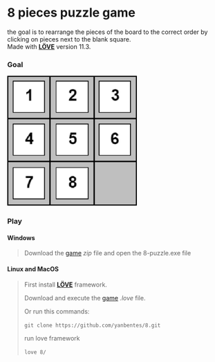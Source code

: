 # 8 pieces puzzle game

the goal is to rearrange the pieces of the board to the correct order by clicking on pieces next to the blank square.<br/>
Made with **[LÖVE](https://love2d.org/)** version 11.3.

### Goal

<img src="img/board.png" alt="board" width="300" height="300"/>

### Play

#### Windows

> Download the [game](https://drive.google.com/file/d/1GJOHgEi7Eg-hp-vSAOx7AzezOpfzFVpy/view?usp=sharing) *zip* file and open the 8-puzzle.exe file

#### Linux and MacOS

> First install **[LÖVE](https://love2d.org/)** framework.
>
> Download and execute the [game](https://drive.google.com/file/d/1FpB9aE-dFli9Wm_Yt2hTOPGm2f5RemsH/view?usp=sharing) *.love* file. 
> 
> Or run this commands:
>
> `git clone https://github.com/yanbentes/8.git`
> 
> run love framework
> 
> `love 8/`
